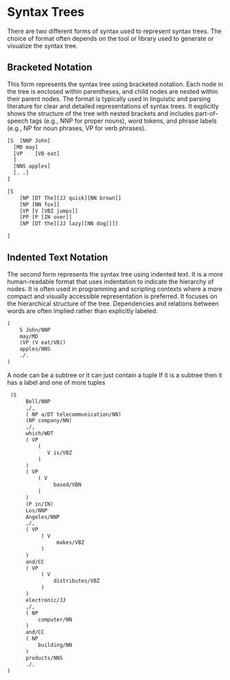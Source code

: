 # Syntax Trees


There are two different forms of syntax used to represent syntax trees. The choice of format often depends on the tool or library used to generate or visualize the syntax tree. 


## Bracketed Notation

This form represents the syntax tree using bracketed notation. Each node in the tree is enclosed within parentheses, and child nodes are nested within their parent nodes.
The format is typically used in linguistic and parsing literature for clear and detailed representations of syntax trees.
It explicitly shows the structure of the tree with nested brackets and includes part-of-speech tags (e.g., NNP for proper nouns), word tokens, and phrase labels (e.g., NP for noun phrases, VP for verb phrases).


```txt
[S  [NNP John]
  [MD may]
  [VP    [VB eat]
  ]
  [NNS apples]
  [. .]
]
```

```txt
[S 
    [NP [DT The][JJ quick][NN brown]]
    [NP [NN fox]]
    [VP [V [VBZ jumps]]
    [PP [P [IN over]]
    [NP [DT the][JJ lazy][NN dog]]]]

]
```

## Indented Text Notation

The second form represents the syntax tree using indented text. It is a more human-readable format that uses indentation to indicate the hierarchy of nodes. It is often used in programming and scripting contexts where a more compact and visually accessible representation is preferred.
It focuses on the hierarchical structure of the tree. Dependencies and relations between words are often implied rather than explicitly labeled.


```txt
(
    S John/NNP
    may/MD 
    (VP (V eat/VB))
    apples/NNS
    ./.
)
```

A node can be a subtree
or it can just contain a tuple
If it is a subtree then it has a label and one of more tuples

```txt
 (S
      Bell/NNP
      ,/,
      ( NP a/DT telecommunication/NN)
      (NP company/NN)
      ,/,
      which/WDT
      ( VP 
          (
             V is/VBZ
          )
      )
      ( VP 
          ( V
               based/VBN
          )
      )
      (P in/IN)
      Los/NNP
      Angeles/NNP
      ,/,
      ( VP 
           ( V 
                makes/VBZ
           )
      )
      and/CC
      ( VP 
           ( V 
               distributes/VBZ
           )
      )
      electronic/JJ
      ,/,
      ( NP
          computer/NN
      )
      and/CC
      ( NP 
          building/NN
      )
      products/NNS
      ./.
)
```

